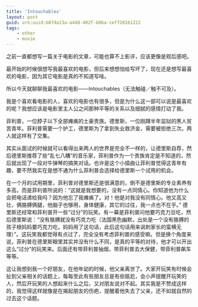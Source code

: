 ```yaml
---
title: 'Intouchables'
layout: post
guid: urn:uuid:b87da13a-a4dd-402f-b06a-cef720161222
tags:
    - other
    - movie
---
```


之前一直都想写一篇关于电影的文章，可能也算不上影评，应该更像是观后感吧。

最开始的时候很想写我最喜欢的电影，但后来想想怕给写坏了，现在还是想写最喜欢的电影，因为其它电影是真的不知道写啥。

所以今天就聊聊我最喜欢的电影——Intouchables（无法触碰／触不可及）。

我是个喜欢看电影的人，喜欢的电影也有很多，但是为什么这一部可以说是最喜欢的呢？我想应该是电影里主人公之间那种平等的关系以及细腻的感情打动了我。

菲利普，一位脖子以下全部瘫痪的土豪贵族。德里斯，一位刚蹲半年监狱的黑人贫苦青年。菲利普需要一个护工，德里斯为了拿到失业救济金，需要被拒绝三次。两人就这样有了交集。

其实从面试的时候就可以看得出来两人的世界是完全不一样的，让德里斯自荐，然后德里斯推荐了些“乱七八糟”的音乐家，菲利普作为一个贵族肯定是不知道的，然后就出现了一段对牛弹琴的搞笑对话。也许是这个小插曲让菲利普觉得这青年有趣，要不然我实在是想不通为什么菲利普会选择给德里斯一个试用的机会。

在一个月的试用期里，菲利普对德里斯还是很满意的，倒不是德里斯的专业素养有多高，而是菲利普所说的：“这就是我想要的，没有一点同情心。你知道他为什么会把电话递给我吗？因为他忘了我瘫痪了。对！他是对我没有同情心。他又高又壮，俩胳膊俩腿，他脑子也够用，身体健康，其它的过往，我一点也不在乎。” 德里斯还经常和菲利普开一些“过分”的玩笑。有一幕是菲利普问他要巧克力豆吃，然后德里斯说：“没有胳膊就没有巧克力吃（法国黑色幽默，出处是一个没有胳膊的孩子根妈妈要巧克力吃，妈妈用了这句话，此后这句话用来讽刺家长的蛮横无理）”。这玩笑我都觉得有点过了，完全没有考虑菲利普的感受嘛。但是换个角度来说，菲利普在德里斯眼里其实并没有什么不同，是真的平等的对待，他才可以开出这么“过分”的玩笑来。后面还有带菲利普抽烟，带菲利普去大保健，带菲利普飙车等等。

这让我想到我一个好朋友，在他年幼的时候，他父亲离世了。大家开玩笑有时候会扯到父亲相关的话题上，每每至此有些朋友总是有些尴尬，会小声提醒开玩笑的人，然后开玩笑的人想起来什么之后，又对朋友说对不起。其实我是不赞成这样的，我觉得这样就像是在揭起朋友的伤疤，提醒着他失去了父亲，还不如就自然的过去这个话题。
